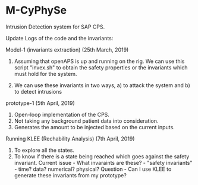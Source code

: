 # M-CyPhySe
Intrusion Detection system for SAP CPS.


Update Logs of the code and the invariants:

Model-1 (invariants extraction) (25th March, 2019)

1) Assuming that openAPS is up and running on the rig. We can use this script "invex.sh" to obtain the safety properties or the invariants which must hold for the system.

2) We can use these invariants in two ways, a) to attack the system and b) to detect intrusions

prototype-1 (5th April, 2019)

1) Open-loop implementation of the CPS.
2) Not taking any background patient data into consideration.
3) Generates the amount to be injected based on the current inputs.


Running KLEE (Rechability Analysis) (7th April, 2019)

1) To explore all the states.
2) To know if there is a state  being reached which goes against the safety invariant.
Current issue - What invaraints are these? - "safety invariants" - time? data? numerical? physical?
Question - Can I use KLEE to generate these invariants from my prototype?
